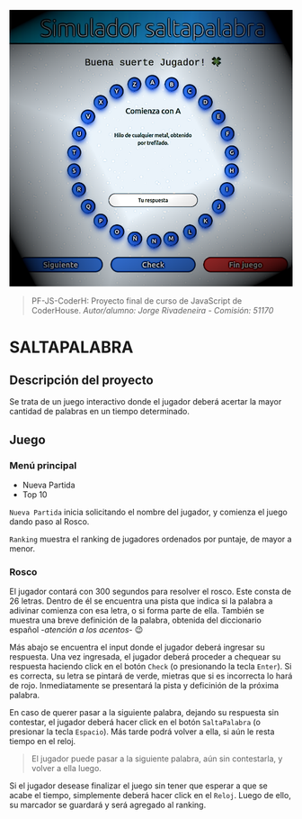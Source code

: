 ![Imagen Portada](https://github.com/JNRivadeneira/PF-JS-CoderH/blob/f54ee064ac0fc0f914ebc92ca26dae70c8e8c0ce/img/readme01.png)
> PF-JS-CoderH: Proyecto final de curso de JavaScript de CoderHouse.
*Autor/alumno: Jorge Rivadeneira - Comisión: 51170*
# SALTAPALABRA

## Descripción del proyecto
Se trata de un juego interactivo donde el jugador deberá acertar la mayor cantidad de palabras en un tiempo determinado.

## Juego

### Menú principal
- Nueva Partida
- Top 10

`Nueva Partida` inicia solicitando el nombre del jugador, y comienza el juego dando paso al Rosco.

`Ranking` muestra el ranking de jugadores ordenados por puntaje, de mayor a menor.

### Rosco
El jugador contará con 300 segundos para resolver el rosco. Este consta de 26 letras. Dentro de él se encuentra una pista que indica si la palabra a adivinar comienza con esa letra, o si forma parte de ella. También se muestra una breve definición de la palabra, obtenida del diccionario español -*atención a los acentos*- 😉  

Más abajo se encuentra el input donde el jugador deberá ingresar su respuesta.
Una vez ingresada, el jugador deberá proceder a chequear su respuesta haciendo click en el botón `Check` (o presionando la tecla `Enter`). Si es correcta, su letra se pintará de verde, mietras que si es incorrecta lo hará de rojo. Inmediatamente se presentará la pista y deficinión de la próxima palabra.

En caso de querer pasar a la siguiente palabra, dejando su respuesta sin contestar, el jugador deberá hacer click en el botón `SaltaPalabra` (o presionar la tecla `Espacio`). Más tarde podrá volver a ella, si aún le resta tiempo en el reloj.

>El jugador puede pasar a la siguiente palabra, aún sin contestarla, y volver a ella luego.

Si el jugador desease finalizar el juego sin tener que esperar a que se acabe el tiempo, simplemente deberá hacer click en el `Reloj`. Luego de ello, su marcador se guardará y será agregado al ranking.

